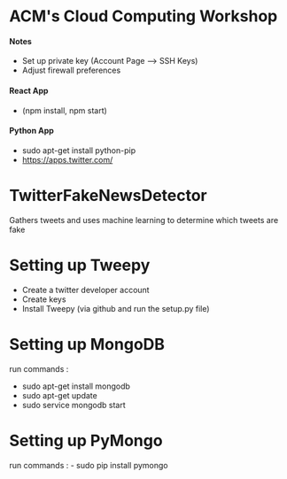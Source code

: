 # ACM's Cloud Computing Workshop



#### Notes
- Set up private key (Account Page --> SSH Keys)
- Adjust firewall preferences

#### React App
- (npm install, npm start)

#### Python App
- sudo apt-get install python-pip
- https://apps.twitter.com/






# TwitterFakeNewsDetector
Gathers tweets and uses machine learning to determine which tweets are fake

# Setting up Tweepy
 - Create a twitter developer account
 - Create keys
 - Install Tweepy (via github and run the setup.py file)

# Setting up MongoDB
 run commands :
   - sudo apt-get install mongodb
   - sudo apt-get update
   - sudo service mongodb start

# Setting up PyMongo
 run commands :
    - sudo pip install pymongo
